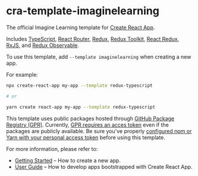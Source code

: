 # cra-template-imaginelearning

The official Imagine Learning template for [Create React App](https://github.com/facebook/create-react-app).

Includes [TypeScript](https://www.typescriptlang.org/), [React Router](https://reactrouter.com/), [Redux](https://redux.js.org/),
[Redux Toolkit](https://redux-toolkit.js.org/), [React Redux](https://react-redux.js.org/), [RxJS](https://rxjs.dev/), and
[Redux Observable](https://redux-observable.js.org/).

To use this template, add `--template imaginelearning` when creating a new app.

For example:

```sh
npx create-react-app my-app --template redux-typescript

# or

yarn create react-app my-app --template redux-typescript
```

This template uses public packages hosted through [GitHub Package Registry (GPR)](https://github.com/features/packages).
Currently, [GPR requires an acces token](https://github.community/t/download-from-github-package-registry-without-authentication/14407)
even if the packages are publicly available. Be sure you've properly
[configured npm or Yarn with your personal access token](https://docs.github.com/en/packages/using-github-packages-with-your-projects-ecosystem/configuring-npm-for-use-with-github-packages)
before using this template.

For more information, please refer to:

- [Getting Started](https://create-react-app.dev/docs/getting-started) – How to create a new app.
- [User Guide](https://create-react-app.dev) – How to develop apps bootstrapped with Create React App.
